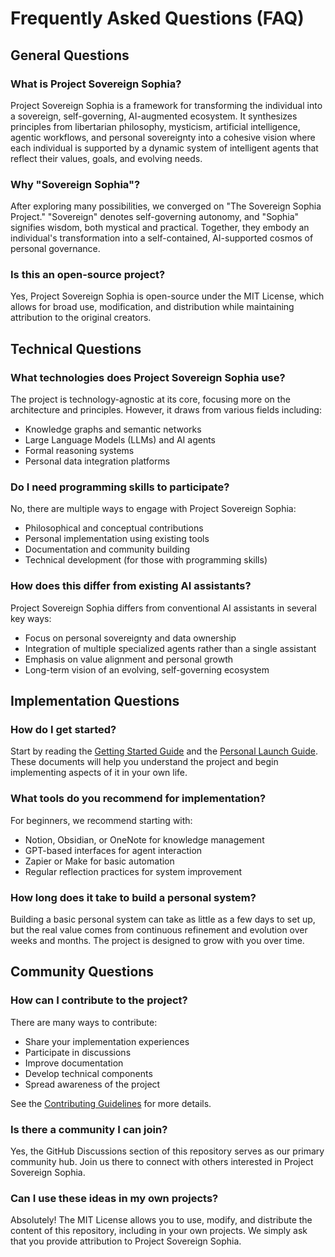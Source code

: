 # Frequently Asked Questions (FAQ)

## General Questions

### What is Project Sovereign Sophia?
Project Sovereign Sophia is a framework for transforming the individual into a sovereign, self-governing, AI-augmented ecosystem. It synthesizes principles from libertarian philosophy, mysticism, artificial intelligence, agentic workflows, and personal sovereignty into a cohesive vision where each individual is supported by a dynamic system of intelligent agents that reflect their values, goals, and evolving needs.

### Why "Sovereign Sophia"?
After exploring many possibilities, we converged on "The Sovereign Sophia Project." "Sovereign" denotes self-governing autonomy, and "Sophia" signifies wisdom, both mystical and practical. Together, they embody an individual's transformation into a self-contained, AI-supported cosmos of personal governance.

### Is this an open-source project?
Yes, Project Sovereign Sophia is open-source under the MIT License, which allows for broad use, modification, and distribution while maintaining attribution to the original creators.

## Technical Questions

### What technologies does Project Sovereign Sophia use?
The project is technology-agnostic at its core, focusing more on the architecture and principles. However, it draws from various fields including:
- Knowledge graphs and semantic networks
- Large Language Models (LLMs) and AI agents
- Formal reasoning systems
- Personal data integration platforms

### Do I need programming skills to participate?
No, there are multiple ways to engage with Project Sovereign Sophia:
- Philosophical and conceptual contributions
- Personal implementation using existing tools
- Documentation and community building
- Technical development (for those with programming skills)

### How does this differ from existing AI assistants?
Project Sovereign Sophia differs from conventional AI assistants in several key ways:
- Focus on personal sovereignty and data ownership
- Integration of multiple specialized agents rather than a single assistant
- Emphasis on value alignment and personal growth
- Long-term vision of an evolving, self-governing ecosystem

## Implementation Questions

### How do I get started?
Start by reading the [Getting Started Guide](getting_started.md) and the [Personal Launch Guide](personal_launch_guide.md). These documents will help you understand the project and begin implementing aspects of it in your own life.

### What tools do you recommend for implementation?
For beginners, we recommend starting with:
- Notion, Obsidian, or OneNote for knowledge management
- GPT-based interfaces for agent interaction
- Zapier or Make for basic automation
- Regular reflection practices for system improvement

### How long does it take to build a personal system?
Building a basic personal system can take as little as a few days to set up, but the real value comes from continuous refinement and evolution over weeks and months. The project is designed to grow with you over time.

## Community Questions

### How can I contribute to the project?
There are many ways to contribute:
- Share your implementation experiences
- Participate in discussions
- Improve documentation
- Develop technical components
- Spread awareness of the project

See the [Contributing Guidelines](../CONTRIBUTING.md) for more details.

### Is there a community I can join?
Yes, the GitHub Discussions section of this repository serves as our primary community hub. Join us there to connect with others interested in Project Sovereign Sophia.

### Can I use these ideas in my own projects?
Absolutely! The MIT License allows you to use, modify, and distribute the content of this repository, including in your own projects. We simply ask that you provide attribution to Project Sovereign Sophia.
